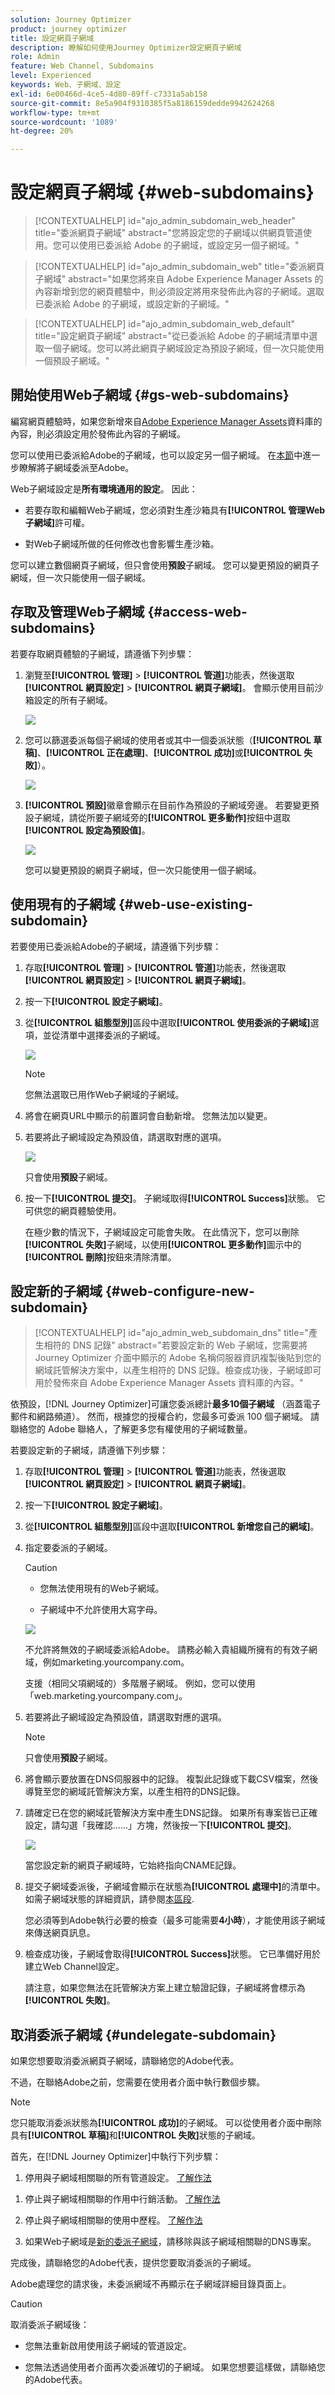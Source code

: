 ```yaml
---
solution: Journey Optimizer
product: journey optimizer
title: 設定網頁子網域
description: 瞭解如何使用Journey Optimizer設定網頁子網域
role: Admin
feature: Web Channel, Subdomains
level: Experienced
keywords: Web、子網域、設定
exl-id: 6e00466d-4ce5-4d80-89ff-c7331a5ab158
source-git-commit: 8e5a904f9310385f5a8186159dedde9942624268
workflow-type: tm+mt
source-wordcount: '1089'
ht-degree: 20%

---
```


# 設定網頁子網域 {#web-subdomains}

>[!CONTEXTUALHELP]
>id="ajo_admin_subdomain_web_header"
>title="委派網頁子網域"
>abstract="您將設定您的子網域以供網頁管道使用。您可以使用已委派給 Adobe 的子網域，或設定另一個子網域。"

>[!CONTEXTUALHELP]
>id="ajo_admin_subdomain_web"
>title="委派網頁子網域"
>abstract="如果您將來自 Adobe Experience Manager Assets 的內容新增到您的網頁體驗中，則必須設定將用來發佈此內容的子網域。選取已委派給 Adobe 的子網域，或設定新的子網域。"

>[!CONTEXTUALHELP]
>id="ajo_admin_subdomain_web_default"
>title="設定網頁子網域"
>abstract="從已委派給 Adobe 的子網域清單中選取一個子網域。您可以將此網頁子網域設定為預設子網域，但一次只能使用一個預設子網域。"

## 開始使用Web子網域 {#gs-web-subdomains}

編寫網頁體驗時，如果您新增來自[Adobe Experience Manager Assets](../integrations/assets.md)資料庫的內容，則必須設定用於發佈此內容的子網域。

您可以使用已委派給Adobe的子網域，也可以設定另一個子網域。 在[本節](../configuration/delegate-subdomain.md)中進一步瞭解將子網域委派至Adobe。

Web子網域設定是&#x200B;**所有環境通用的設定**。 因此：

* 若要存取和編輯Web子網域，您必須對生產沙箱具有&#x200B;**[!UICONTROL 管理Web子網域]**&#x200B;許可權。

* 對Web子網域所做的任何修改也會影響生產沙箱。

您可以建立數個網頁子網域，但只會使用&#x200B;**預設**&#x200B;子網域。 您可以變更預設的網頁子網域，但一次只能使用一個子網域。

## 存取及管理Web子網域 {#access-web-subdomains}

若要存取網頁體驗的子網域，請遵循下列步驟：

1. 瀏覽至&#x200B;**[!UICONTROL 管理]** > **[!UICONTROL 管道]**&#x200B;功能表，然後選取&#x200B;**[!UICONTROL 網頁設定]** > **[!UICONTROL 網頁子網域]**。 會顯示使用目前沙箱設定的所有子網域。

   ![](assets/web-access-subdomains.png)

1. 您可以篩選委派每個子網域的使用者或其中一個委派狀態（**[!UICONTROL 草稿]**、**[!UICONTROL 正在處理]**、**[!UICONTROL 成功]**&#x200B;或&#x200B;**[!UICONTROL 失敗]**）。

   ![](assets/web-filter-subdomains.png)

1. **[!UICONTROL 預設]**&#x200B;徽章會顯示在目前作為預設的子網域旁邊。 若要變更預設子網域，請從所要子網域旁的&#x200B;**[!UICONTROL 更多動作]**&#x200B;按鈕中選取&#x200B;**[!UICONTROL 設定為預設值]**。

   ![](assets/web-subdomain-default.png)

   您可以變更預設的網頁子網域，但一次只能使用一個子網域。

## 使用現有的子網域 {#web-use-existing-subdomain}

若要使用已委派給Adobe的子網域，請遵循下列步驟：

1. 存取&#x200B;**[!UICONTROL 管理]** > **[!UICONTROL 管道]**&#x200B;功能表，然後選取&#x200B;**[!UICONTROL 網頁設定]** > **[!UICONTROL 網頁子網域]**。

1. 按一下&#x200B;**[!UICONTROL 設定子網域]**。

1. 從&#x200B;**[!UICONTROL 組態型別]**&#x200B;區段中選取&#x200B;**[!UICONTROL 使用委派的子網域]**&#x200B;選項，並從清單中選擇委派的子網域。

   ![](assets/web-subdomain-details.png)

   >[!NOTE]
   >
   >您無法選取已用作Web子網域的子網域。

1. 將會在網頁URL中顯示的前置詞會自動新增。 您無法加以變更。

1. 若要將此子網域設定為預設值，請選取對應的選項。

   ![](assets/web-subdomain-details-default.png)

   只會使用&#x200B;**預設**&#x200B;子網域。

1. 按一下&#x200B;**[!UICONTROL 提交]**。 子網域取得&#x200B;**[!UICONTROL Success]**&#x200B;狀態。 它可供您的網頁體驗使用。

   在極少數的情況下，子網域設定可能會失敗。 在此情況下，您可以刪除&#x200B;**[!UICONTROL 失敗]**&#x200B;子網域，以使用&#x200B;**[!UICONTROL 更多動作]**&#x200B;圖示中的&#x200B;**[!UICONTROL 刪除]**&#x200B;按鈕來清除清單。

## 設定新的子網域 {#web-configure-new-subdomain}

>[!CONTEXTUALHELP]
>id="ajo_admin_web_subdomain_dns"
>title="產生相符的 DNS 記錄"
>abstract="若要設定新的 Web 子網域，您需要將 Journey Optimizer 介面中顯示的 Adobe 名稱伺服器資訊複製後貼到您的網域託管解決方案中，以產生相符的 DNS 記錄。檢查成功後，子網域即可用於發佈來自 Adobe Experience Manager Assets 資料庫的內容。"

依預設，[!DNL Journey Optimizer]可讓您委派總計&#x200B;**最多10個子網域** （涵蓋電子郵件和網路頻道）。 然而，根據您的授權合約，您最多可委派 100 個子網域。 請聯絡您的 Adobe 聯絡人，了解更多您有權使用的子網域數量。

若要設定新的子網域，請遵循下列步驟：

1. 存取&#x200B;**[!UICONTROL 管理]** > **[!UICONTROL 管道]**&#x200B;功能表，然後選取&#x200B;**[!UICONTROL 網頁設定]** > **[!UICONTROL 網頁子網域]**。

1. 按一下&#x200B;**[!UICONTROL 設定子網域]**。

1. 從&#x200B;**[!UICONTROL 組態型別]**&#x200B;區段中選取&#x200B;**[!UICONTROL 新增您自己的網域]**。

1. 指定要委派的子網域。

   >[!CAUTION]
   >
   >* 您無法使用現有的Web子網域。
   >
   >* 子網域中不允許使用大寫字母。

   ![](assets/web-add-your-own-domain.png)

   不允許將無效的子網域委派給Adobe。 請務必輸入貴組織所擁有的有效子網域，例如marketing.yourcompany.com。

   支援（相同父項網域的）多階層子網域。 例如，您可以使用「web.marketing.yourcompany.com」。

1. 若要將此子網域設定為預設值，請選取對應的選項。

   >[!NOTE]
   >
   >只會使用&#x200B;**預設**&#x200B;子網域。

1. 將會顯示要放置在DNS伺服器中的記錄。 複製此記錄或下載CSV檔案，然後導覽至您的網域託管解決方案，以產生相符的DNS記錄。

1. 請確定已在您的網域託管解決方案中產生DNS記錄。 如果所有專案皆已正確設定，請勾選「我確認……」方塊，然後按一下&#x200B;**[!UICONTROL 提交]**。

   ![](assets/web-add-your-own-domain-confirm.png)

   當您設定新的網頁子網域時，它始終指向CNAME記錄。

1. 提交子網域委派後，子網域會顯示在狀態為&#x200B;**[!UICONTROL 處理中]**&#x200B;的清單中。 如需子網域狀態的詳細資訊，請參閱[本區段](../configuration/about-subdomain-delegation.md#access-delegated-subdomains).<!--Same statuses?-->

   您必須等到Adobe執行必要的檢查（最多可能需要&#x200B;**4小時**），才能使用該子網域來傳送網頁訊息。

1. 檢查成功後，子網域會取得&#x200B;**[!UICONTROL Success]**&#x200B;狀態。 它已準備好用於建立Web Channel設定。

   請注意，如果您無法在託管解決方案上建立驗證記錄，子網域將會標示為&#x200B;**[!UICONTROL 失敗]**。

<!--
Only a subdomain with the **[!UICONTROL Success]** status can be set as default.
You cannot delete a subdomain with the **[!UICONTROL Processing]** status.
-->

## 取消委派子網域 {#undelegate-subdomain}

如果您想要取消委派網頁子網域，請聯絡您的Adobe代表。

不過，在聯絡Adobe之前，您需要在使用者介面中執行數個步驟。

>[!NOTE]
>
>您只能取消委派狀態為&#x200B;**[!UICONTROL 成功]**&#x200B;的子網域。 可以從使用者介面中刪除具有&#x200B;**[!UICONTROL 草稿]**&#x200B;和&#x200B;**[!UICONTROL 失敗]**&#x200B;狀態的子網域。

首先，在[!DNL Journey Optimizer]中執行下列步驟：

1. 停用與子網域相關聯的所有管道設定。 [了解作法](../configuration/channel-surfaces.md#deactivate-a-surface)

<!--
1. If the web subdomain is using an email subdomain that was [already delegated](#lp-use-existing-subdomain) to Adobe, undelegate the email subdomain. [Learn how](../configuration/delegate-subdomain.md#undelegate-subdomain)-->

1. 停止與子網域相關聯的作用中行銷活動。 [了解作法](../campaigns/modify-stop-campaign.md#stop)

1. 停止與子網域相關聯的使用中歷程。 [了解作法](../building-journeys/end-journey.md#stop-journey)

1. 如果Web子網域是[新的委派子網域](#web-configure-new-subdomain)，請移除與該子網域相關聯的DNS專案。

完成後，請聯絡您的Adobe代表，提供您要取消委派的子網域。

Adobe處理您的請求後，未委派網域不再顯示在子網域詳細目錄頁面上。

>[!CAUTION]
>
>取消委派子網域後：
>
>   * 您無法重新啟用使用該子網域的管道設定。
>
>   * 您無法透過使用者介面再次委派確切的子網域。 如果您想要這樣做，請聯絡您的Adobe代表。
